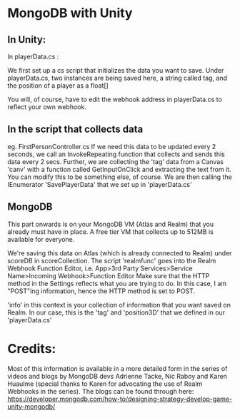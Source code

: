 # MongoDB with Unity

## In Unity:

In playerData.cs :

We first set up a cs script that initializes the data you want to save. Under playerData.cs, two instances are being saved here, 
a string called tag, and the position of a player as a float[]

You will, of course, have to edit the webhook address in playerData.cs to reflect your own webhook.

## In the script that collects data
eg. FirstPersonController.cs
If we need this data to be updated every 2 seconds, we call an InvokeRepeating function that collects and sends this data every 2 secs.
Further, we are collecting the 'tag' data from a Canvas 'canv' with a function called GetInputOnClick and extracting the text from it.
You can modify this to be something else, of course.
We are then calling the IEnumerator 'SavePlayerData' that we set up in 'playerData.cs'

## MongoDB
This part onwards is on your MongoDB VM (Atlas and Realm) that you already must have in place. A free tier VM that collects up to
512MB is available for everyone.

We're saving this data on Atlas (which is already connected to Realm) under scoreDB in scoreCollection. The script 'realmfunc' goes into
the Realm Webhook Function Editor, i.e. App>3rd Party Services>Service Name>Incoming Webhook>Function Editor
Make sure that the HTTP method in the Settings reflects what you are trying to do. In this case, I am "POST"ing information, hence 
the HTTP method is set to POST.

'info' in this context is your collection of information that you want saved on Realm. In our case, this is the 'tag' and 'position3D'
that we defined in our 'playerData.cs'

# Credits:
Most of this information is available in a more detailed form in the series of videos and blogs by MongoDB devs Adrienne Tacke,
Nic Raboy and Karen Huaulme (special thanks to Karen for advocating the use of Realm Webhooks in the series).
The blogs can be found through here:
https://developer.mongodb.com/how-to/designing-strategy-develop-game-unity-mongodb/
